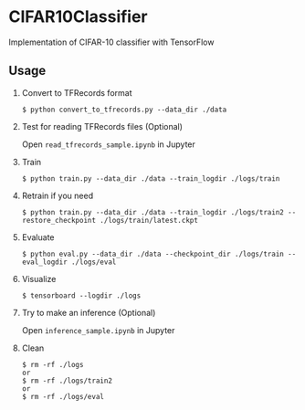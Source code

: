 # CIFAR10Classifier

Implementation of CIFAR-10 classifier with TensorFlow


## Usage

1. Convert to TFRecords format

    ```
    $ python convert_to_tfrecords.py --data_dir ./data
    ```

1. Test for reading TFRecords files (Optional)

    Open `read_tfrecords_sample.ipynb` in Jupyter

1. Train

    ```
    $ python train.py --data_dir ./data --train_logdir ./logs/train
    ```
    
1. Retrain if you need
    ```
    $ python train.py --data_dir ./data --train_logdir ./logs/train2 --restore_checkpoint ./logs/train/latest.ckpt
    ```

1. Evaluate

    ```
    $ python eval.py --data_dir ./data --checkpoint_dir ./logs/train --eval_logdir ./logs/eval
    ```

1. Visualize

    ```
    $ tensorboard --logdir ./logs
    ```

1. Try to make an inference (Optional)

    Open `inference_sample.ipynb` in Jupyter

1. Clean

    ```
    $ rm -rf ./logs
    or
    $ rm -rf ./logs/train2
    or
    $ rm -rf ./logs/eval
    ```
